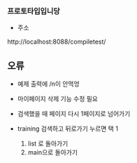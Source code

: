 ### 프로토타입입니당

+ 주소

http://localhost:8088/compiletest/


## 오류

- 예제 출력에 /n이 안먹엉

- 마이페이지 삭제 기능 수정 필요

- 검색했을 때 페이지 다시 1페이지로 넘어가기

- training 검색하고 뒤로가기 누르면 택 1

	 1. list 로 돌아가기 
	 2. main으로 돌아가기